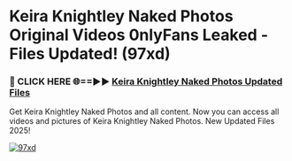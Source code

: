 # Keira Knightley Naked Photos Original Videos 0nlyFans Leaked - Files Updated! (97xd)

<h3>🔴 CLICK HERE 🌐==►► <a href="https://tinyurl.com/yckcrads" rel="nofollow">Keira Knightley Naked Photos Updated Files</a></h3>

Get Keira Knightley Naked Photos and all content. Now you can access all videos and pictures of Keira Knightley Naked Photos. New Updated Files 2025!

[![97xd](https://i.imgur.com/hpKpOFt.gif)](https://tinyurl.com/yckcrads)
